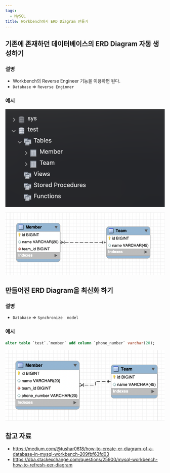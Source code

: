 ```yaml
---
tags:
  - MySQL
title: Workbench에서 ERD Diagram 만들기
---
```



## 기존에 존재하던 데이터베이스의 ERD Diagram 자동 생성하기

### 설명

- Workbench의 Reverse Engineer 기능을 이용하면 된다.
- `Database` => `Reverse Enginner`

### 예시

![image-20230110164304254](assets/image-20230110164304254.png)

![image-20230110165319355](assets/image-20230110165319355.png)

## 만들어진 ERD Diagram을 최신화 하기

### 설명

- `Database` => `Synchronize  model`

### 예시

```sql
alter table `test`.`member` add column `phone_number` varchar(20);
```

![image-20230110165427621](assets/image-20230110165427621.png)

## 참고 자료

- https://medium.com/@tushar0618/how-to-create-er-diagram-of-a-database-in-mysql-workbench-209fbf63fd03
- https://dba.stackexchange.com/questions/25900/mysql-workbench-how-to-refresh-eer-diagram
